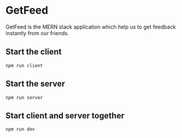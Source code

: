 # GetFeed

GetFeed is the MERN stack application which help us to get feedback instantly from our friends.

## Start the client
```
npm run client
```

## Start the server

```
npm run server
```

## Start client and server together

```
npm run dev
```
